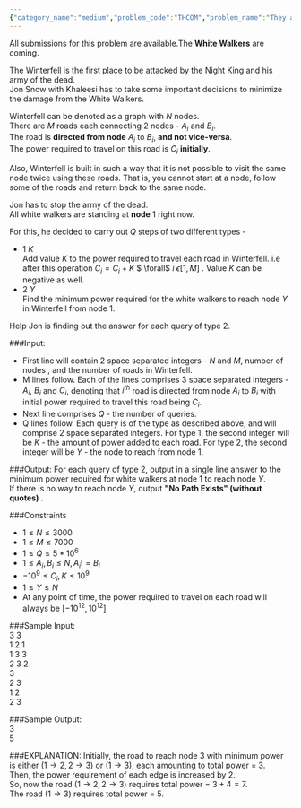 ```yaml
---
{"category_name":"medium","problem_code":"THCOM","problem_name":"They are COMING","languages_supported":{"0":"C","1":"CPP14","2":"JAVA","3":"PYTH","4":"PYTH 3.6","5":"PYPY","6":"CS2","7":"PAS fpc","8":"PAS gpc","9":"RUBY","10":"PHP","11":"GO","12":"NODEJS","13":"HASK","14":"rust","15":"SCALA","16":"swift","17":"D","18":"PERL","19":"FORT","20":"WSPC","21":"ADA","22":"CAML","23":"ICK","24":"BF","25":"ASM","26":"CLPS","27":"PRLG","28":"ICON","29":"SCM qobi","30":"PIKE","31":"ST","32":"NICE","33":"LUA","34":"BASH","35":"NEM","36":"LISP sbcl","37":"LISP clisp","38":"SCM guile","39":"JS","40":"ERL","41":"TCL","42":"kotlin","43":"PERL6","44":"TEXT","45":"SCM chicken","46":"PYP3","47":"CLOJ","48":"R","49":"COB","50":"FS"},"max_timelimit":1.5,"source_sizelimit":50000,"problem_author":"shivamg_isc","problem_tester":null,"date_added":"5-04-2019","tags":{"0":"shivamg_isc"},"time":{"view_start_date":1554669000,"submit_start_date":1554669000,"visible_start_date":1554669000,"end_date":1735669800},"is_direct_submittable":false,"layout":"problem"}
---
```

<span class="solution-visible-txt">All submissions for this problem are available.</span>The **White Walkers** are coming.    

The Winterfell is the first place to be attacked by the Night King and his army of the dead.     
Jon Snow with Khaleesi has to take some important decisions to minimize the damage from the White Walkers.   

Winterfell can be denoted as a graph with $N$ nodes.  
There are $M$ roads each connecting 2 nodes - $A_i$ and $B_i$.  
The road is **directed from node** $A_i$ to $B_i$, **and not vice-versa**.  
The power required to travel on this road is $C_i$ **initially**.   

Also, Winterfell is built in such a way that it is not possible to visit the same node twice using these roads. That is, you cannot start at a node, follow some of the roads and return back to the same node.

Jon has to stop the army of the dead.     
All white walkers are standing at **node** $1$ right now.  

For this, he decided to carry out $Q$ steps of two different types -     

- $1$   $K$  
   Add value $K$ to the power required to travel each road in Winterfell. i.e after this operation $C_i = C_i + K$  $ \forall$ $i$  $\epsilon [1,M]$ . Value $K$ can be negative as well.  
- $2$ $Y$   
   Find the minimum power required for the white walkers to reach node $Y$ in Winterfell from node $1$.     

Help Jon is finding out the answer for each query of type $2$.  

###Input:

- First line will contain 2 space separated integers - $N$ and $M$, number of nodes , and the number of roads in Winterfell.  
- M lines follow. Each of the lines comprises 3 space separated integers  - $A_i$, $B_i$ and $C_i$, denoting that $i^{th}$ road is directed from node $A_i$ to $B_i$ with initial power required to travel this road being $C_i$.  
- Next line comprises $Q$ - the number of queries.  
- Q lines follow. Each query is of the type as described above, and will comprise 2 space separated integers. For type $1$, the second integer will be $K$ - the amount of power added to each road. For type $2$, the second integer will be $Y$ - the node to reach from node $1$.

###Output:
For each query of type $2$, output in a single line answer to the minimum power required for white walkers at node $1$ to reach node $Y$.   
If there is no way to reach node $Y$, output **"No Path Exists" (without quotes)** . 

###Constraints 
- $1 \leq N \leq 3000$
- $1 \leq M \leq 7000$  
- $1 \leq Q \leq 5*10^6$    
- $1 \leq A_i, B_i \leq N, A_i != B_i$  
- $-10^9 \leq C_i, K \leq 10^9$
- $1 \leq Y \leq N$ 
- At any point of time, the power required to travel on each road will always be $[-10^{12}, 10^{12}]$    

###Sample Input:  
3 3    
1 2 1       
1 3 3     
2 3 2        
3     
2 3   
1 2   
2 3   

###Sample Output:   
3   
5  
	
###EXPLANATION:
Initially, the road to reach node $3$ with minimum power is either $( 1 \rightarrow 2, 2 \rightarrow 3)$ or $( 1 \rightarrow 3 )$, each amounting to total power = $3$.   
Then, the power requirement of each edge is increased by $2$.  
So, now the road $(1 \rightarrow 2, 2 \rightarrow  3)$ requires total power = $3+4=7$.  
The road $(1 \rightarrow 3)$ requires total power = $5$. 
